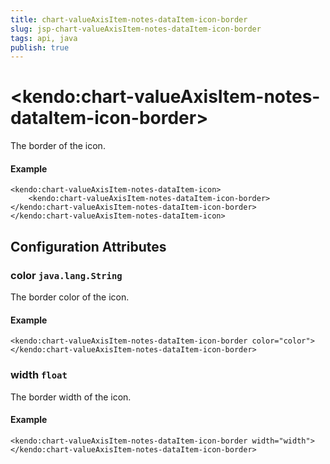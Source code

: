```yaml
---
title: chart-valueAxisItem-notes-dataItem-icon-border
slug: jsp-chart-valueAxisItem-notes-dataItem-icon-border
tags: api, java
publish: true
---
```


# \<kendo:chart-valueAxisItem-notes-dataItem-icon-border\>

The border of the icon.

#### Example
    <kendo:chart-valueAxisItem-notes-dataItem-icon>
        <kendo:chart-valueAxisItem-notes-dataItem-icon-border></kendo:chart-valueAxisItem-notes-dataItem-icon-border>
    </kendo:chart-valueAxisItem-notes-dataItem-icon>

## Configuration Attributes

### color `java.lang.String`

The border color of the icon.

#### Example
    <kendo:chart-valueAxisItem-notes-dataItem-icon-border color="color">
    </kendo:chart-valueAxisItem-notes-dataItem-icon-border>

### width `float`

The border width of the icon.

#### Example
    <kendo:chart-valueAxisItem-notes-dataItem-icon-border width="width">
    </kendo:chart-valueAxisItem-notes-dataItem-icon-border>

